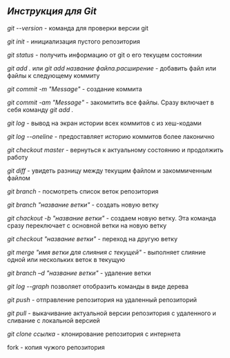 ## _Инструкция для **Git**_

*git --version* - команда для проверки версии git

*git init* - инициализация пустого репозитория

*git status* - получить информацию от git о его текущем состоянии

*git add .* или *git add название файла.расширение* - добавить файл или файлы к следующему коммиту 

*git commit -m "Message"* - создание коммита

*git commit -am "Message"* - закомитить все файлы. Сразу включает в себя команду *git add .*

*git log* - вывод на экран истории всех коммитов с из хеш-кодами

*git log --oneline* - предоставляет историю коммитов более лаконично

*git checkout master* - вернуться к актуальному состоянию и продолжить работу

*git diff* - увидеть разницу между текущим файлом и закоммиченным файлом

*git branch* - посмотреть список веток репозитория

*git branch "название ветки"* - создать новую ветку 

*git chackout -b "название ветки"* - создаем новую ветку. Эта команда сразу переключает с основной ветки на новую ветку 

*git checkout "название ветки"* - переход на другую ветку

*git merge "имя ветки для слияния с текущей"* -  выполняет слияние одной или нескольких веток в текущую

*git branch –d "название ветки"* - удаление ветки

*git log --graph* позволяет отобразить команды в виде дерева

*git push* - отправление репозитория на удаленный репозиторий 

*git pull* - выкачивание актуальной версии репозитория с удаленного и сливание с локальной версией  

*git clone ссылка* - клонирование репозитория с интернета 

fork - копия чужого репозитория